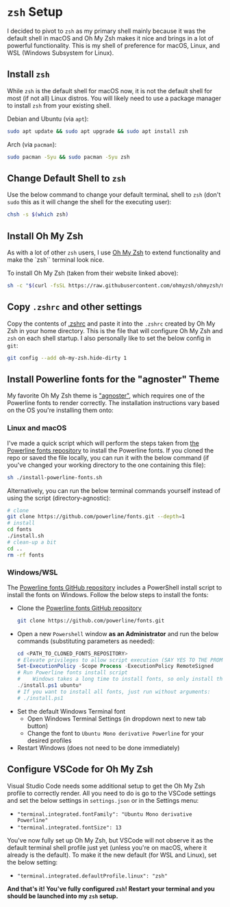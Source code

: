 # `zsh` Setup
I decided to pivot to `zsh` as my primary shell mainly because it was the default shell in macOS and Oh My Zsh makes it nice and brings in a lot of powerful functionality. This is my shell of preference for macOS, Linux, and WSL (Windows Subsystem for Linux).

## Install `zsh`
While `zsh` is the default shell for macOS now, it is not the default shell for most (if not all) Linux distros. You will likely need to use a package manager to install `zsh` from your existing shell.

Debian and Ubuntu (via `apt`):
```sh
sudo apt update && sudo apt upgrade && sudo apt install zsh
```

Arch (via `pacman`):
```sh
sudo pacman -Syu && sudo pacman -Syu zsh 
```

## Change Default Shell to `zsh`
Use the below command to change your default terminaL shell to `zsh` (don't `sudo` this as it will change the shell for the executing user):
```sh
chsh -s $(which zsh) 
```

## Install Oh My Zsh
As with a lot of other `zsh` users, I use [Oh My Zsh](https://ohmyz.sh/) to extend functionality and make the `zsh`` terminal look nice.

To install Oh My Zsh (taken from their website linked above):
``` sh
sh -c "$(curl -fsSL https://raw.githubusercontent.com/ohmyzsh/ohmyzsh/master/tools/install.sh)"
```

## Copy `.zshrc` and other settings
Copy the contents of [.zshrc](./.zshrc) and paste it into the `.zshrc` created by Oh My Zsh in your home directory. This is the file that will configure Oh My Zsh and `zsh` on each shell startup.
I also personally like to set the below config in `git`:
```sh
git config --add oh-my-zsh.hide-dirty 1
```

## Install Powerline fonts for the "agnoster" Theme
My favorite Oh My Zsh theme is ["agnoster"](https://github.com/ohmyzsh/ohmyzsh/wiki/Themes#agnoster), which requires one of the Powerline fonts to render correctly. The installation instructions vary based on the OS you're installing them onto:

### Linux and macOS
I've made a quick script which will perform the steps taken from [the Powerline fonts repository](https://github.com/powerline/fonts) to install the Powerline fonts. If you cloned the repo or saved the file locally, you can run it with the below command (if you've changed your working directory to the one containing this file):
```sh
sh ./install-powerline-fonts.sh
```

Alternatively, you can run the below terminal commands yourself instead of using the script (directory-agnostic):
```sh
# clone
git clone https://github.com/powerline/fonts.git --depth=1
# install
cd fonts
./install.sh
# clean-up a bit
cd ..
rm -rf fonts 
```

### Windows/WSL
The [Powerline fonts GitHub repository](https://github.com/powerline/fonts) includes a PowerShell install script to install the fonts on Windows. Follow the below steps to install the fonts:

- Clone the [Powerline fonts GitHub repository](https://github.com/powerline/fonts)
    ```sh
    git clone https://github.com/powerline/fonts.git
    ```
- Open a new `Powershell` window **as an Administrator** and run the below commands (substituting parameters as needed):
  ```powershell
  cd <PATH_TO_CLONED_FONTS_REPOSITORY>
  # Elevate privileges to allow script execution (SAY YES TO THE PROMPT)
  Set-ExecutionPolicy -Scope Process -ExecutionPolicy RemoteSigned
  # Run Powerline fonts install script 
  #    Windows takes a long time to install fonts, so only install the fonts I want
  ./install.ps1 ubuntu*
  # If you want to install all fonts, just run without arguments: 
  # ./install.ps1
  ```
- Set the default Windows Terminal font
  - Open Windows Terminal Settings (in dropdown next to new tab button)
  - Change the font to `Ubuntu Mono derivative Powerline` for your desired profiles
- Restart Windows (does not need to be done immediately)

## Configure VSCode for Oh My Zsh
Visual Studio Code needs some additional setup to get the Oh My Zsh profile to correctly render. All you need to do is go to the VSCode settings and set the below settings in `settings.json` or in the Settings menu:

- `"terminal.integrated.fontFamily": "Ubuntu Mono derivative Powerline"`
- `"terminal.integrated.fontSize": 13`

You've now fully set up Oh My Zsh, but VSCode will not observe it as the default terminal shell profile just yet (unless you're on macOS, where it already is the default). To make it the new default (for WSL and Linux), set the below setting:

- `"terminal.integrated.defaultProfile.linux": "zsh"`

**And that's it! You've fully configured `zsh`! Restart your terminal and you should be launched into my `zsh` setup.**
